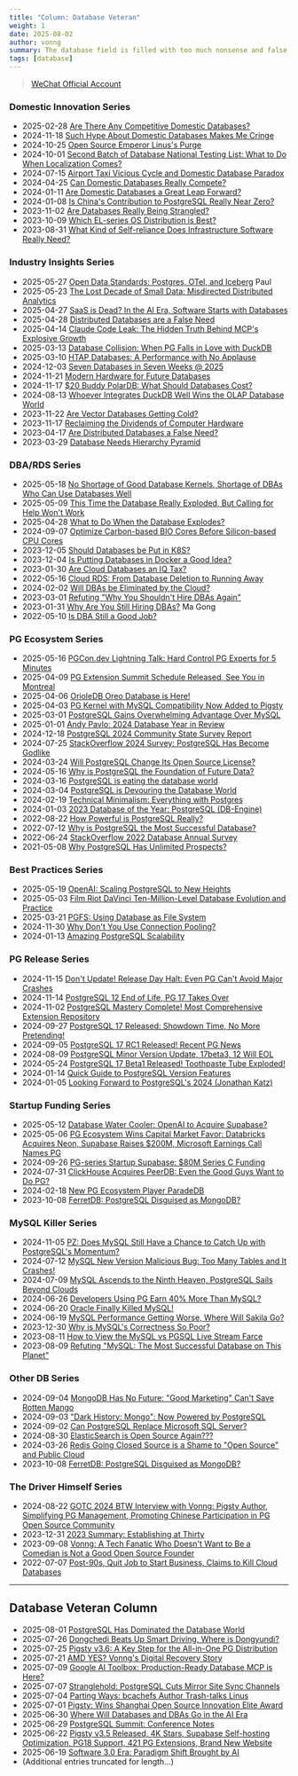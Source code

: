 ```yaml
---
title: "Column: Database Veteran"
weight: 1
date: 2025-08-02
author: vonng
summary: The database field is filled with too much nonsense and false marketing. Database Veteran helps you see through the fog, penetrate the confusion, and strike at the core and essence of the industry.
tags: [database]
---
```


> [WeChat Official Account](https://mp.weixin.qq.com/s/Q0OtrpEhF24XN7gwMjbSRA)

### Domestic Innovation Series

- 2025-02-28 [Are There Any Competitive Domestic Databases?](https://mp.weixin.qq.com/s/iVgV_sT5V6AE1v4thJD8ow)
- 2024-11-18 [Such Hype About Domestic Databases Makes Me Cringe](https://mp.weixin.qq.com/s/MrRsK5lqZsCZwCUnnO1VMQ)
- 2024-10-25 [Open Source Emperor Linus's Purge](https://mp.weixin.qq.com/s/IcmXCMyflqGlAPA8vFzyyA)
- 2024-10-01 [Second Batch of Database National Testing List: What to Do When Localization Comes?](https://mp.weixin.qq.com/s/IeYwrKHfgxLkZBBPS3Ai8A)
- 2024-07-15 [Airport Taxi Vicious Cycle and Domestic Database Paradox](https://mp.weixin.qq.com/s/uccjOkAR1zgur6tftHkzMg)
- 2024-04-25 [Can Domestic Databases Really Compete?](https://mp.weixin.qq.com/s/AqcYpOgVj91JnkB1B3s4sA)
- 2024-01-11 [Are Domestic Databases a Great Leap Forward?](https://mp.weixin.qq.com/s/aLXC7f2iYUfATNWsnyotkA)
- 2024-01-08 [Is China's Contribution to PostgreSQL Really Near Zero?](https://mp.weixin.qq.com/s/79_PnX-a5iSfDMgz_VUx5A)
- 2023-11-02 [Are Databases Really Being Strangled?](https://mp.weixin.qq.com/s/vh1JE_BdaLetWtt5vvPDDw)
- 2023-10-09 [Which EL-series OS Distribution is Best?](https://mp.weixin.qq.com/s/xHG8OURTYlmnQTorFkzioA)
- 2023-08-31 [What Kind of Self-reliance Does Infrastructure Software Really Need?](https://mp.weixin.qq.com/s/hWbcc9cMM9qTjPJ0m6G0Kg)

### Industry Insights Series

- 2025-05-27 [Open Data Standards: Postgres, OTel, and Iceberg](https://mp.weixin.qq.com/s/L7rWXFo8UYJLzqXeLoAanw) Paul
- 2025-05-23 [The Lost Decade of Small Data: Misdirected Distributed Analytics](https://mp.weixin.qq.com/s/rfv_oSRD4LS-W9xFd_WB9g)
- 2025-04-27 [SaaS is Dead? In the AI Era, Software Starts with Databases](https://mp.weixin.qq.com/s/LykR-ewCx9aO9e09T45taw)
- 2025-04-28 [Distributed Databases are a False Need](https://mp.weixin.qq.com/s/FNhTCZk-SBVQkYhQ3zi_-g)
- 2025-04-14 [Claude Code Leak: The Hidden Truth Behind MCP's Explosive Growth](https://mp.weixin.qq.com/s/xaeVafPxUfAgQSzl-n3w2w)
- 2025-03-13 [Database Collision: When PG Falls in Love with DuckDB](https://mp.weixin.qq.com/s/zoxaJBgNLreWc-TkqOJ8BQ)
- 2025-03-10 [HTAP Databases: A Performance with No Applause](https://mp.weixin.qq.com/s/wxOSAjObi0oiiRPRahWjJQ)
- 2024-12-03 [Seven Databases in Seven Weeks @ 2025](https://mp.weixin.qq.com/s/d8pEo6aOoEJVbrElXc0TCQ)
- 2024-11-21 [Modern Hardware for Future Databases](https://mp.weixin.qq.com/s/0Y17J-opjq1fceRi8777Xg)
- 2024-11-17 [$20 Buddy PolarDB: What Should Databases Cost?](https://mp.weixin.qq.com/s/E0MtNxPVMQ4PAkIFmispTw)
- 2024-08-13 [Whoever Integrates DuckDB Well Wins the OLAP Database World](https://mp.weixin.qq.com/s/TJk9TUW7xsEglhEK_qYi-w)
- 2023-11-22 [Are Vector Databases Getting Cold?](https://mp.weixin.qq.com/s/0eBZ4zyX6XjBQO0GqlANnw)
- 2023-11-17 [Reclaiming the Dividends of Computer Hardware](https://mp.weixin.qq.com/s/1OSRcBfd58s0tgZTUZHB9g)
- 2023-04-17 [Are Distributed Databases a False Need?](https://mp.weixin.qq.com/s/-eaCoZR9Z5srQ-1YZm1QJA)
- 2023-03-29 [Database Needs Hierarchy Pyramid](https://mp.weixin.qq.com/s/1xR92Z67kvvj2_NpUMie1Q)

### DBA/RDS Series

- 2025-05-18 [No Shortage of Good Database Kernels, Shortage of DBAs Who Can Use Databases Well](https://mp.weixin.qq.com/s/lqYYHA45hdqh4sPQWv5t8A)
- 2025-05-09 [This Time the Database Really Exploded, But Calling for Help Won't Work](https://mp.weixin.qq.com/s/2wkE-Jumnlu83eK-VSNoMA)
- 2025-04-28 [What to Do When the Database Explodes?](https://mp.weixin.qq.com/s/Hs-lus_rf9Lhcqw1Az1LUQ)
- 2024-09-07 [Optimize Carbon-based BIO Cores Before Silicon-based CPU Cores](https://mp.weixin.qq.com/s/Yxyir8kjRDUZwkkE_dscZQ)
- 2023-12-05 [Should Databases be Put in K8S?](https://mp.weixin.qq.com/s/4a8Qy4O80xqsnytC4l9lRg)
- 2023-12-04 [Is Putting Databases in Docker a Good Idea?](https://mp.weixin.qq.com/s/kFftay1IokBDqyMuArqOpg)
- 2023-01-30 [Are Cloud Databases an IQ Tax?](https://mp.weixin.qq.com/s/c8bpK4o3H7-EyRqVdNDndQ)
- 2022-05-16 [Cloud RDS: From Database Deletion to Running Away](https://mp.weixin.qq.com/s/AGEW1iHQkQy4NQyYC2GonQ)
- 2024-02-02 [Will DBAs be Eliminated by the Cloud?](https://mp.weixin.qq.com/s/BcsaChZ-PHDEy9u5bOmMJA)
- 2023-03-01 [Refuting "Why You Shouldn't Hire DBAs Again"](https://mp.weixin.qq.com/s/CMRrqI2yBWlNbACHpNgL1g)
- 2023-01-31 [Why Are You Still Hiring DBAs?](https://mp.weixin.qq.com/s/PqCD80H927s0yJrBr4QQqw) Ma Gong
- 2022-05-10 [Is DBA Still a Good Job?](https://mp.weixin.qq.com/s/Py3o31w3db5E9FsviAZeCA)

### PG Ecosystem Series

- 2025-05-16 [PGCon.dev Lightning Talk: Hard Control PG Experts for 5 Minutes](https://mp.weixin.qq.com/s/rZ4lcsdld1_Fxck77KRIvw)
- 2025-04-09 [PG Extension Summit Schedule Released, See You in Montreal](https://mp.weixin.qq.com/s/IMB3_-_-clTGGz79Zn3jUw)
- 2025-04-06 [OrioleDB Oreo Database is Here!](https://mp.weixin.qq.com/s/QG7_UyT08fNFiBj6qujSEA)
- 2025-04-03 [PG Kernel with MySQL Compatibility Now Added to Pigsty](https://mp.weixin.qq.com/s/fdc-RK8tut4hqZR_MuT61A)
- 2025-03-01 [PostgreSQL Gains Overwhelming Advantage Over MySQL](https://mp.weixin.qq.com/s/tuzmmkEIOsuq2-8rMbmVLw)
- 2025-01-01 [Andy Pavlo: 2024 Database Year in Review](https://mp.weixin.qq.com/s/jgYDHdCqWDRDfoFkfs7W8Q)
- 2024-12-18 [PostgreSQL 2024 Community State Survey Report](https://mp.weixin.qq.com/s/K7tVsOUCq32kHgogR4kBrA)
- 2024-07-25 [StackOverflow 2024 Survey: PostgreSQL Has Become Godlike](https://mp.weixin.qq.com/s/VD_o1HIUVQHmHGcAS4UNwA)
- 2024-03-24 [Will PostgreSQL Change Its Open Source License?](https://mp.weixin.qq.com/s/qNcqGHL-wVTSB7Kxko2eNw)
- 2024-05-16 [Why is PostgreSQL the Foundation of Future Data?](https://mp.weixin.qq.com/s/olTWUG0p0DqJYHVOqn_wcQ)
- 2024-03-16 [PostgreSQL is eating the database world](https://mp.weixin.qq.com/s/AMQ8eMR8ivpbhAelaJgXEQ)
- 2024-03-04 [PostgreSQL is Devouring the Database World](https://mp.weixin.qq.com/s/8_uhRH93oAoHZqoC90DA6g)
- 2024-02-19 [Technical Minimalism: Everything with Postgres](https://mp.weixin.qq.com/s/yI06zdqnW5uWnqvKmgM-9g)
- 2024-01-03 [2023 Database of the Year: PostgreSQL (DB-Engine)](https://mp.weixin.qq.com/s/8FJfdxiqiWBOgpjCbk6i6A)
- 2022-08-22 [How Powerful is PostgreSQL Really?](https://mp.weixin.qq.com/s/651zXDKGwFy8i0Owrmm-Xg)
- 2022-07-12 [Why is PostgreSQL the Most Successful Database?](https://mp.weixin.qq.com/s/UeNibtbN8JlA1QIlio1mkw)
- 2022-06-24 [StackOverflow 2022 Database Annual Survey](https://mp.weixin.qq.com/s/xcORYy2suzOw50SOaOCodw)
- 2021-05-08 [Why PostgreSQL Has Unlimited Prospects?](https://mp.weixin.qq.com/s/KBypNeeM4puvzGiKFJ1FmQ)

### Best Practices Series

- 2025-05-19 [OpenAI: Scaling PostgreSQL to New Heights](https://mp.weixin.qq.com/s/ykrasJ2UeKZAMtHCmtG93Q)
- 2025-05-03 [Film Riot DaVinci Ten-Million-Level Database Evolution and Practice](https://mp.weixin.qq.com/s/7zJe6_HJU7Q2_Uf9-lS2vQ)
- 2025-03-21 [PGFS: Using Database as File System](https://mp.weixin.qq.com/s/Oa3VRbcac8WSSc7YY3hVvA)
- 2024-11-30 [Why Don't You Use Connection Pooling?](https://mp.weixin.qq.com/s/3uD9sxCg-lI1MlOg3NacvQ)
- 2024-01-13 [Amazing PostgreSQL Scalability](https://mp.weixin.qq.com/s/iH34payWSE_GROsq-9MN8g)

### PG Release Series

- 2024-11-15 [Don't Update! Release Day Halt: Even PG Can't Avoid Major Crashes](https://mp.weixin.qq.com/s/l1BgfLaRKNNEqHyfx33E6A)
- 2024-11-14 [PostgreSQL 12 End of Life, PG 17 Takes Over](https://mp.weixin.qq.com/s/54eFghwJhQt_uCmRaJpF0A)
- 2024-11-02 [PostgreSQL Mastery Complete! Most Comprehensive Extension Repository](https://mp.weixin.qq.com/s/Dv3--O0K70Fevz39r3T4Ag)
- 2024-09-27 [PostgreSQL 17 Released: Showdown Time, No More Pretending!](https://mp.weixin.qq.com/s/oOZIP1CYj4a319YvoT7Y1w)
- 2024-09-05 [PostgreSQL 17 RC1 Released! Recent PG News](https://mp.weixin.qq.com/s/cAdqXVlfsOygsyEjZuR9hw)
- 2024-08-09 [PostgreSQL Minor Version Update, 17beta3, 12 Will EOL](https://mp.weixin.qq.com/s/kl498R4h65J13DgoyrlzdA)
- 2024-05-24 [PostgreSQL 17 Beta1 Released! Toothpaste Tube Exploded!](https://mp.weixin.qq.com/s/3EBoAHWEI6zZ-T0nNQsk4Q)
- 2024-01-14 [Quick Guide to PostgreSQL Version Features](https://mp.weixin.qq.com/s/NH8UgObijvxKekmP6sXN1Q)
- 2024-01-05 [Looking Forward to PostgreSQL's 2024 (Jonathan Katz)](https://mp.weixin.qq.com/s/OM8xhIFB3m95T1GCAQm1Ow)

### Startup Funding Series

- 2025-05-12 [Database Water Cooler: OpenAI to Acquire Supabase?](https://mp.weixin.qq.com/s/RmU7RXl9ewwnpabjI4lw4Q)
- 2025-05-06 [PG Ecosystem Wins Capital Market Favor: Databricks Acquires Neon, Supabase Raises $200M, Microsoft Earnings Call Names PG](https://mp.weixin.qq.com/s/skxFplC0ow0Hh9gqs_N4hQ)
- 2024-09-26 [PG-series Startup Supabase: $80M Series C Funding](https://mp.weixin.qq.com/s/fi_p3tTZTnwP5XDJrkVbQw)
- 2024-07-31 [ClickHouse Acquires PeerDB: Even the Good Guys Want to Do PG?](https://mp.weixin.qq.com/s/3RuZ7ite_exxh2XOPB3HCA)
- 2024-02-18 [New PG Ecosystem Player ParadeDB](https://mp.weixin.qq.com/s/bx2dRxlrtLcM6AD2qsplQQ)
- 2023-10-08 [FerretDB: PostgreSQL Disguised as MongoDB?](https://mp.weixin.qq.com/s/gfs8pBJuYjE_wfAvjcak8Q)

### MySQL Killer Series

- 2024-11-05 [PZ: Does MySQL Still Have a Chance to Catch Up with PostgreSQL's Momentum?](https://mp.weixin.qq.com/s/xveP91NMYF4NFlIX_JcpYA)
- 2024-07-12 [MySQL New Version Malicious Bug: Too Many Tables and It Crashes!](https://mp.weixin.qq.com/s/LTlR65SY7ZOpPFGH0kUsVg)
- 2024-07-09 [MySQL Ascends to the Ninth Heaven, PostgreSQL Sails Beyond Clouds](https://mp.weixin.qq.com/s/JgGCn9o2-DNPNqazPZXTtA)
- 2024-06-26 [Developers Using PG Earn 40% More Than MySQL?](https://mp.weixin.qq.com/s/73EVmMRVGBJmGCuoMaUu4Q)
- 2024-06-20 [Oracle Finally Killed MySQL!](https://mp.weixin.qq.com/s/1zlDPie_bVvP7eO6_uTkSw)
- 2024-06-19 [MySQL Performance Getting Worse, Where Will Sakila Go?](https://mp.weixin.qq.com/s/nKD00j84R-EcOU1VPL1ibA)
- 2023-12-30 [Why is MySQL's Correctness So Poor?](https://mp.weixin.qq.com/s/gQZ3Q5JKV8gaBNhc1puPcA)
- 2023-08-11 [How to View the MySQL vs PGSQL Live Stream Farce](https://mp.weixin.qq.com/s/tRNedHlXmp7YfCqd21e5PA)
- 2023-08-09 [Refuting "MySQL: The Most Successful Database on This Planet"](https://mp.weixin.qq.com/s/7UvQulQGt9SIhUQasxuEZw)

### Other DB Series

- 2024-09-04 [MongoDB Has No Future: "Good Marketing" Can't Save Rotten Mango](https://mp.weixin.qq.com/s/I3ug7Qv9jz3-uD3x_N1jKw)
- 2024-09-03 ["Dark History: Mongo": Now Powered by PostgreSQL](https://mp.weixin.qq.com/s/e3_32Neoy5RVRBSozsa_7A)
- 2024-09-02 [Can PostgreSQL Replace Microsoft SQL Server?](https://mp.weixin.qq.com/s/c2TmMo0DflkSUli1BsLthQ)
- 2024-08-30 [ElasticSearch is Open Source Again???](https://mp.weixin.qq.com/s/NdeeYn10qQ0xBPL-67IXdQ)
- 2024-03-26 [Redis Going Closed Source is a Shame to "Open Source" and Public Cloud](https://mp.weixin.qq.com/s/W5kOLxeJCIHjnWbIHc1Pzw)
- 2023-10-08 [FerretDB: PostgreSQL Disguised as MongoDB?](https://mp.weixin.qq.com/s/gfs8pBJuYjE_wfAvjcak8Q)

### The Driver Himself Series

- 2024-08-22 [GOTC 2024 BTW Interview with Vonng: Pigsty Author, Simplifying PG Management, Promoting Chinese Participation in PG Open Source Community](https://mp.weixin.qq.com/s/bGoILFWfF7ZiIf3EPNxSqw)
- 2023-12-31 [2023 Summary: Establishing at Thirty](https://mp.weixin.qq.com/s/B35KlM6zeI-m9epfKD8VDQ)
- 2023-09-08 [Vonng: A Tech Fanatic Who Doesn't Want to Be a Comedian is Not a Good Open Source Founder](https://mp.weixin.qq.com/s/93QZBS694UQJRTLwHnStPQ)
- 2022-07-07 [Post-90s, Quit Job to Start Business, Claims to Kill Cloud Databases](https://mp.weixin.qq.com/s/I7OA0thv9Dwvj4zoxIOhJQ)

------

## Database Veteran Column

- 2025-08-01 [PostgreSQL Has Dominated the Database World](https://mp.weixin.qq.com/s/BzLUhc1XeEtMbZGv9xq46g)
- 2025-07-26 [Dongchedi Beats Up Smart Driving, Where is Dongyundi?](https://mp.weixin.qq.com/s/qUL75eq9ciZqE_WJ1UofYg)
- 2025-07-25 [Pigsty v3.6: A Key Step for the All-in-One PG Distribution](https://mp.weixin.qq.com/s/TdJ5lOWxU_CzxsgjslPxwg)
- 2025-07-21 [AMD YES? Vonng's Digital Recovery Story](https://mp.weixin.qq.com/s/f0oNJQhX6D6iFwjlS6PRUg)
- 2025-07-09 [Google AI Toolbox: Production-Ready Database MCP is Here?](https://mp.weixin.qq.com/s/3abWePcplQcaGrECGBsV7A)
- 2025-07-07 [Stranglehold: PostgreSQL Cuts Mirror Site Sync Channels](https://mp.weixin.qq.com/s/yOIXbXXNH7okk_OjRW91EQ)
- 2025-07-04 [Parting Ways: bcachefs Author Trash-talks Linus](https://mp.weixin.qq.com/s/O94LXhqzi8m9o3ijVOTSsg)
- 2025-07-01 [Pigsty: Wins Shanghai Open Source Innovation Elite Award](https://mp.weixin.qq.com/s/9kpLDrF-bGskmmUMucfWoA)
- 2025-06-30 [Where Will Databases and DBAs Go in the AI Era](https://mp.weixin.qq.com/s/hXcbO5DVK3y84AgADQoUMQ)
- 2025-06-29 [PostgreSQL Summit: Conference Notes](https://mp.weixin.qq.com/s/uoZ1-RqCJd8vPGtUFaLauA)
- 2025-06-22 [Pigsty v3.5 Released, 4K Stars, Supabase Self-hosting Optimization, PG18 Support, 421 PG Extensions, Brand New Website](https://mp.weixin.qq.com/s/ErUAs8BFQ6Twk8wRNVDrHg)
- 2025-06-19 [Software 3.0 Era: Paradigm Shift Brought by AI](https://mp.weixin.qq.com/s/chFNT2OTa6eIjEaDWAMP8A)
- (Additional entries truncated for length...)